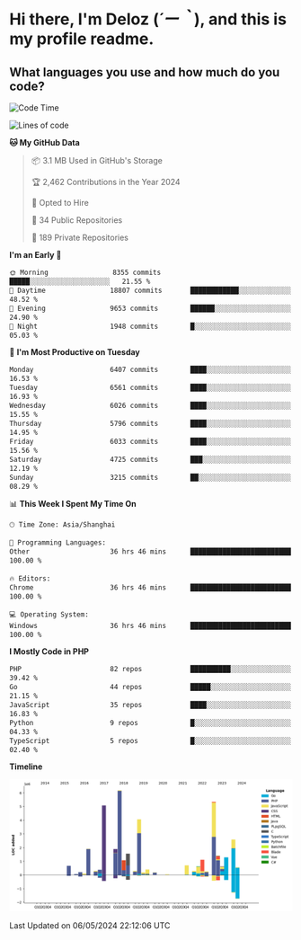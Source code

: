 # **Hi there, I'm Deloz (*´ー｀*), and this is my profile readme.**

## **What languages you use and how much do you code?**

<!--START_SECTION:waka-->
![Code Time](http://img.shields.io/badge/Code%20Time-3%2C921%20hrs%2051%20mins-blue)

![Lines of code](https://img.shields.io/badge/From%20Hello%20World%20I%27ve%20Written-39.1%20million%20lines%20of%20code-blue)

**🐱 My GitHub Data** 

> 📦 3.1 MB Used in GitHub's Storage 
 > 
> 🏆 2,462 Contributions in the Year 2024
 > 
> 💼 Opted to Hire
 > 
> 📜 34 Public Repositories 
 > 
> 🔑 189 Private Repositories 
 > 
**I'm an Early 🐤** 

```text
🌞 Morning                8355 commits        █████░░░░░░░░░░░░░░░░░░░░   21.55 % 
🌆 Daytime                18807 commits       ████████████░░░░░░░░░░░░░   48.52 % 
🌃 Evening                9653 commits        ██████░░░░░░░░░░░░░░░░░░░   24.90 % 
🌙 Night                  1948 commits        █░░░░░░░░░░░░░░░░░░░░░░░░   05.03 % 
```
📅 **I'm Most Productive on Tuesday** 

```text
Monday                   6407 commits        ████░░░░░░░░░░░░░░░░░░░░░   16.53 % 
Tuesday                  6561 commits        ████░░░░░░░░░░░░░░░░░░░░░   16.93 % 
Wednesday                6026 commits        ████░░░░░░░░░░░░░░░░░░░░░   15.55 % 
Thursday                 5796 commits        ████░░░░░░░░░░░░░░░░░░░░░   14.95 % 
Friday                   6033 commits        ████░░░░░░░░░░░░░░░░░░░░░   15.56 % 
Saturday                 4725 commits        ███░░░░░░░░░░░░░░░░░░░░░░   12.19 % 
Sunday                   3215 commits        ██░░░░░░░░░░░░░░░░░░░░░░░   08.29 % 
```


📊 **This Week I Spent My Time On** 

```text
🕑︎ Time Zone: Asia/Shanghai

💬 Programming Languages: 
Other                    36 hrs 46 mins      █████████████████████████   100.00 % 

🔥 Editors: 
Chrome                   36 hrs 46 mins      █████████████████████████   100.00 % 

💻 Operating System: 
Windows                  36 hrs 46 mins      █████████████████████████   100.00 % 
```

**I Mostly Code in PHP** 

```text
PHP                      82 repos            ██████████░░░░░░░░░░░░░░░   39.42 % 
Go                       44 repos            █████░░░░░░░░░░░░░░░░░░░░   21.15 % 
JavaScript               35 repos            ████░░░░░░░░░░░░░░░░░░░░░   16.83 % 
Python                   9 repos             █░░░░░░░░░░░░░░░░░░░░░░░░   04.33 % 
TypeScript               5 repos             █░░░░░░░░░░░░░░░░░░░░░░░░   02.40 % 
```



**Timeline**

![Lines of Code chart](https://raw.githubusercontent.com/deloz/deloz/main/assets/bar_graph.png)


 Last Updated on 06/05/2024 22:12:06 UTC
<!--END_SECTION:waka-->
